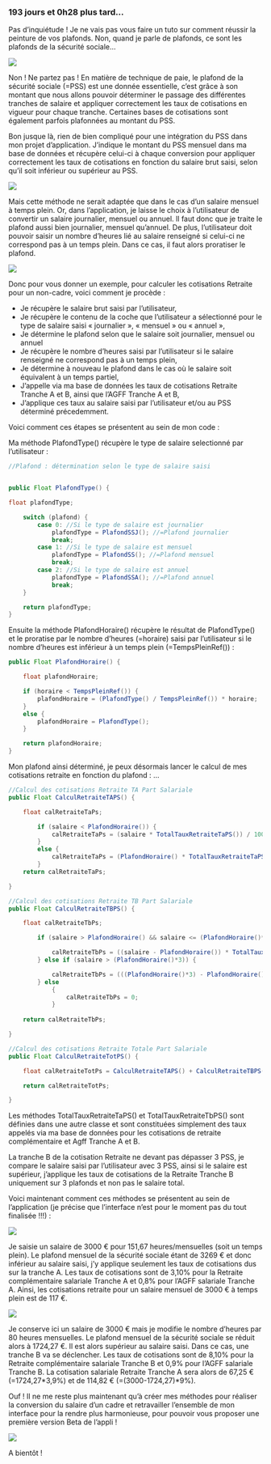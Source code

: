 ### 193 jours et 0h28 plus tard...

Pas d’inquiétude ! Je ne vais pas vous faire un tuto sur comment réussir la peinture de vos plafonds. Non, quand je parle de plafonds, ce sont les plafonds de la sécurité sociale...

<img src = "https://media.giphy.com/media/sA8HUiA09PWtq/giphy.gif"/>

Non ! Ne partez pas ! En matière de technique de paie, le plafond de la sécurité sociale (=PSS) est une donnée essentielle, c’est grâce à son montant que nous allons pouvoir déterminer le passage des différentes tranches de salaire et appliquer correctement les taux de cotisations en vigueur pour chaque tranche. Certaines bases de cotisations sont également parfois plafonnées au montant du PSS.

Bon jusque là, rien de bien compliqué pour une intégration du PSS dans mon projet d’application. J’indique le montant du PSS mensuel dans ma base de données et récupère celui-ci à chaque conversion pour appliquer correctement les taux de cotisations en fonction du salaire brut saisi, selon qu’il soit inférieur ou supérieur au PSS.

<img src = "https://media.giphy.com/media/zcCGBRQshGdt6/giphy.gif"/>

Mais cette méthode ne serait adaptée que dans le cas d’un salaire mensuel à temps plein. Or, dans l’application, je laisse le choix à l’utilisateur de convertir un salaire journalier, mensuel ou annuel. Il faut donc que je traite le plafond aussi bien journalier, mensuel qu’annuel. De plus, l’utilisateur doit pouvoir saisir un nombre d’heures lié au salaire renseigné si celui-ci ne correspond pas à un temps plein. Dans ce cas, il faut alors proratiser le plafond.


<img src = "https://media.giphy.com/media/11VFoOchZjsvn2/giphy.gif"/>

Donc pour vous donner un exemple, pour calculer les cotisations Retraite pour un non-cadre, voici comment je procède :

-	Je récupère le salaire brut saisi par l’utilisateur,
-	Je récupère le contenu de la coche que l’utilisateur a sélectionné pour le type de salaire saisi « journalier », « mensuel » ou « annuel »,
-	Je détermine le plafond selon que le salaire soit journalier, mensuel ou annuel
-	Je récupère le nombre d’heures saisi par l’utilisateur si le salaire renseigné ne correspond pas à un temps plein,
-	Je détermine à nouveau le plafond dans le cas où le salaire soit équivalent à un temps partiel,
-	J’appelle via ma base de données les taux de cotisations Retraite Tranche A et B, ainsi que l’AGFF Tranche A et B,
-	J’applique ces taux au salaire saisi par l’utilisateur et/ou au PSS déterminé précedemment.

Voici comment ces étapes se présentent au sein de mon code :

Ma méthode PlafondType() récupère le type de salaire selectionné par l’utilisateur :

```java
//Plafond : détermination selon le type de salaire saisi


public Float PlafondType() {

float plafondType;

    switch (plafond) {
        case 0: //Si le type de salaire est journalier
            plafondType = PlafondSSJ(); //=Plafond journalier
            break;
        case 1: //Si le type de salaire est mensuel
            plafondType = PlafondSS(); //=Plafond mensuel
            break;
        case 2: //Si le type de salaire est annuel
            plafondType = PlafondSSA(); //=Plafond annuel
            break;
    }

    return plafondType;
}
```

Ensuite la méthode PlafondHoraire() récupère le résultat de PlafondType() et le proratise par le nombre d’heures (=horaire) saisi par l’utilisateur si le nombre d’heures est inférieur à un temps plein (=TempsPleinRef()) :

```java
public Float PlafondHoraire() {

    float plafondHoraire;

    if (horaire < TempsPleinRef()) {
        plafondHoraire = (PlafondType() / TempsPleinRef()) * horaire;
    }
    else {
        plafondHoraire = PlafondType();
    }

    return plafondHoraire;
}
```

Mon plafond ainsi déterminé, je peux désormais lancer le calcul de mes cotisations retraite en fonction du plafond :
…
```java
//Calcul des cotisations Retraite TA Part Salariale
public Float CalculRetraiteTAPS() {

    float calRetraiteTaPs;

        if (salaire < PlafondHoraire()) {
            calRetraiteTaPs = (salaire * TotalTauxRetraiteTaPS()) / 100;
        }
        else {
            calRetraiteTaPs = (PlafondHoraire() * TotalTauxRetraiteTaPS()) / 100;
        }
    return calRetraiteTaPs;

}

//Calcul des cotisations Retraite TB Part Salariale
public Float CalculRetraiteTBPS() {

    float calRetraiteTbPs;

        if (salaire > PlafondHoraire() && salaire <= (PlafondHoraire()*3)) {

            calRetraiteTbPs = ((salaire - PlafondHoraire()) * TotalTauxRetraiteTbPS()) / 100;
        } else if (salaire > (PlafondHoraire()*3)) {

            calRetraiteTbPs = (((PlafondHoraire()*3) - PlafondHoraire()) * TotalTauxRetraiteTbPS()) / 100;
        } else
            {
                calRetraiteTbPs = 0;
            }
            
    return calRetraiteTbPs;

}

//Calcul des cotisations Retraite Totale Part Salariale
public Float CalculRetraiteTotPS() {

    float calRetraiteTotPs = CalculRetraiteTAPS() + CalculRetraiteTBPS();

    return calRetraiteTotPs;

}

```

Les méthodes TotalTauxRetraiteTaPS() et TotalTauxRetraiteTbPS() sont définies dans une autre classe et sont constituées simplement des taux appelés via ma base de données pour les cotisations de retraite complémentaire et Agff Tranche A et B.

La tranche B de la cotisation Retraite ne devant pas dépasser 3 PSS, je compare le salaire saisi par l’utilisateur avec 3 PSS, ainsi si le salaire est supérieur, j’applique les taux de cotisations de la Retraite Tranche B uniquement sur 3 plafonds et non pas le salaire total.

Voici maintenant comment ces méthodes se présentent au sein de l’application (je précise que l’interface n’est pour le moment pas du tout finalisée !!!) :

<img src = "https://marlenech.github.io/img/gif_plafond_1.gif"/>

Je saisie un salaire de 3000 € pour 151,67 heures/mensuelles (soit un temps plein). Le plafond mensuel de la sécurité sociale étant de 3269 € et donc inférieur au salaire saisi, j’y applique seulement les taux de cotisations dus sur la tranche A. Les taux de cotisations sont de 3,10% pour la Retraite complémentaire salariale Tranche A et 0,8% pour l’AGFF salariale Tranche A. Ainsi, les cotisations retraite pour un salaire mensuel de 3000 € à temps plein est de 117 €.

<img src = "https://marlenech.github.io/img/gif_plafond_2.gif"/>

Je conserve ici un salaire de 3000 € mais je modifie le nombre d’heures par 80 heures mensuelles. Le plafond mensuel de la sécurité sociale se réduit alors à 1724,27 €. Il est alors supérieur au salaire saisi. Dans ce cas, une tranche B va se déclencher. Les taux de cotisations sont de 8,10% pour la Retraite complémentaire salariale Tranche B et 0,9% pour l’AGFF salariale Tranche B. La cotisation salariale Retraite Tranche A sera alors de 67,25 € (=1724,27*3,9%) et de 114,82 € (=(3000-1724,27)*9%).

Ouf ! Il ne me reste plus maintenant qu’à créer mes méthodes pour réaliser la conversion du salaire d’un cadre et retravailler l’ensemble de mon interface pour la rendre plus harmonieuse, pour pouvoir vous proposer une première version Beta de l’appli !

<img src = "https://media.giphy.com/media/a9d3bbcM3ImXe/giphy.gif"/>

A bientôt !
